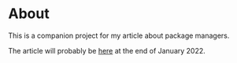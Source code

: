 # About

This is a companion project for my article about package managers.

The article will probably be [here](https://blog.logrocket.com/author/sebastianweber/) at the end of January 2022.
